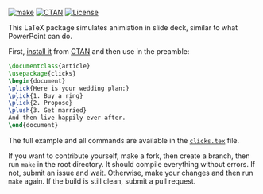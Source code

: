 [![make](https://github.com/yegor256/clicks/actions/workflows/latexmk.yml/badge.svg)](https://github.com/yegor256/clicks/actions/workflows/latexmk.yml)
[![CTAN](https://img.shields.io/ctan/v/clicks)](https://ctan.org/pkg/clicks)
[![License](https://img.shields.io/badge/license-MIT-green.svg)](https://github.com/yegor256/clicks/blob/master/LICENSE.txt)

This LaTeX package simulates animiation in slide deck, similar to what PowerPoint can do.

First, [install it](https://en.wikibooks.org/wiki/LaTeX/Installing_Extra_Packages)
from [CTAN](https://ctan.org/pkg/clicks) 
and then use in the preamble:

```tex
\documentclass{article}
\usepackage{clicks}
\begin{document}
\plick{Here is your wedding plan:}
\plick{1. Buy a ring}
\plick{2. Propose}
\plush{3. Get married}
And then live happily ever after.
\end{document}
```

The full example and all commands are available in the 
[`clicks.tex`](https://github.com/yegor256/clicks/blob/master/clicks.tex) file.

If you want to contribute yourself, make a fork, then create a branch, 
then run `make` in the root directory.
It should compile everything without errors. If not, submit an issue and wait.
Otherwise, make your changes and then run `make` again. If the build is
still clean, submit a pull request.

